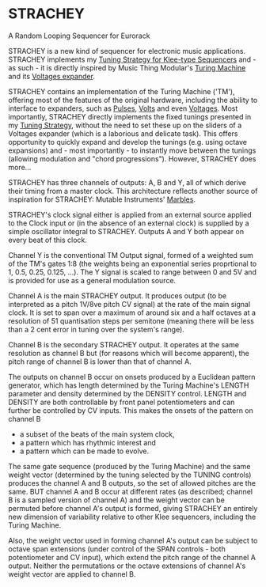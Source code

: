 # STRACHEY
A Random Looping Sequencer for Eurorack


STRACHEY is a new kind of sequencer for electronic music applications. STRACHEY implements my [Tuning Strategy for Klee-type Sequencers](https://github.com/m0xpd/TuningStrategyForVoltages) and - as such - 
it is directly inspired by Music Thing Modular's [Turing Machine](https://www.musicthing.co.uk/Turing-Machine/) and its [Voltages expander](https://www.musicthing.co.uk/Turing-Volts-Expander/). 

STRACHEY contains an implementation of the Turing Machine ('TM'), offering most of the features of the original hardware, including the ability to interface to expanders, such as [Pulses](https://www.musicthing.co.uk/Turing-Pulse-Expander/), [Volts](https://www.musicthing.co.uk/Turing-Volts-Expander/) and even [Voltages](https://www.musicthing.co.uk/Turing-Volts-Expander/). 
Most importantly, STRACHEY directly implements the fixed tunings presented in my [Tuning Strategy](https://github.com/m0xpd/TuningStrategyForVoltages), without the need to set these up on the sliders of a Voltages expander (which is a laborious and delicate task). This offers opportunity to quickly expand and develop the tunings (e.g. using octave expansions) and - most importantly - to instantly move between the tunings (allowing modulation and "chord progressions"). However, STRACHEY does more...

STRACHEY has three channels of outputs: A, B and Y, all of which derive their timing from a master clock. This architecture reflects another source of inspiration for STRACHEY: Mutable Instruments' [Marbles](https://pichenettes.github.io/mutable-instruments-documentation/modules/marbles/). 

STRACHEY's clock signal either is applied from an external source applied to the Clock input or (in the absence of an external clock) is supplied by a simple oscillator integral to STRACHEY. Outputs A and Y both appear on every beat of this clock.

Channel Y is the conventional TM Output signal, formed of a weighted sum of the TM's gates 1:8  (the weights being an exponential series proprtional to 1, 0.5, 0.25, 0.125, ...). 
The Y signal is scaled to range between 0 and 5V and is provided for use as a general modulation source.

Channel A is the main STRACHEY output. It produces output (to be interpreted as a pitch 1V/8ve pitch CV signal) at the rate of the main signal clock. 
It is set to span over a maximum of around six and a half octaves at a resolution of 51 quantisation steps per semitone 
(meaning there will be less than a 2 cent error in tuning over the system's range).

Channel B is the secondary STRACHEY output. It operates at the same resolution as channel B but (for reasons which will become apparent), the pitch range of channel B is lower than that of channel A. 

The outputs on channel B occur on onsets produced by a Euclidean pattern generator, which has length determined by the Turing Machine's LENGTH parameter and density determined by the DENSITY control. LENGTH and DENSITY are both controllable by front panel potentiometers and can further be controlled by CV inputs. This makes the onsets of the pattern on channel B 
* a subset of the beats of the main system clock,
* a pattern which has rhythmic interest and
* a pattern which can be made to evolve.

The same gate sequence (produced by the Turing Machine) and the same weight vector (determined by the tuning selected by the TUNING controls) produces the channel A and B outputs, so the set of allowed pitches are the same. BUT channel A and B occur at different rates (as described; channel B is a sampled version of channel A) and the weight vector can be permuted before channel A's output is formed, giving STRACHEY an entirely new dimension of variability relative to other Klee sequencers, including the Turing Machine. 

Also, the weight vector used in forming channel A's output can be subject to octave span extensions (under control of the SPAN controls - both potentiometer and CV input), which extend the pitch range of the channel A output. Neither the permutations or the octave extensions of channel A's weight vector are applied to channel B.



